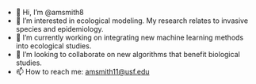 - 👋 Hi, I’m @amsmith8
- 👀 I’m interested in ecological modeling.  My research relates to invasive species and epidemiology.
- 🌱 I’m currently working on integrating new machine learning methods into ecological studies. 
- 💞️ I’m looking to collaborate on new algorithms that benefit biological studies.
- 📫 How to reach me:  amsmith11@usf.edu

<!---
amsmith8/amsmith8 is a ✨ special ✨ repository because its `README.md` (this file) appears on your GitHub profile.
You can click the Preview link to take a look at your changes.
--->
